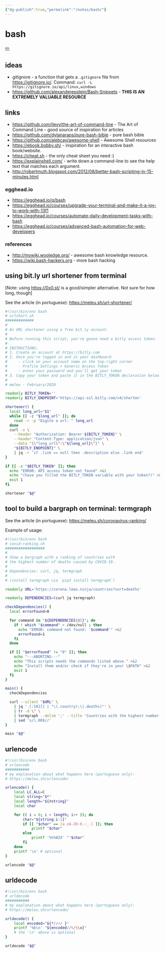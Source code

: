 ```yaml
---
{"dg-publish":true,"permalink":"/notes/bash/"}
---
```

# bash

[✏️](https://github.com/meleu/my-notes/edit/master/bash.md)

## ideas

- gitignore - a function that gets a `.gitignore` file from <https://gitignore.io/>. Command: `curl -L https://gitignore.io/api/linux,windows`
- <https://github.com/alexanderepstein/Bash-Snippets> - **THIS IS AN EXTREMELY VALUABLE RESOURCE**

## links

- <https://github.com/jlevy/the-art-of-command-line> - The Art of Command Line - good source of inspiration for articles
- <https://github.com/dylanaraps/pure-bash-bible> - pure bash bible
- <https://github.com/alebcay/awesome-shell> - Awesome Shell resources
- <https://ebook.bobby.sh/> - inspiration for an interactive bash book/website.
- <https://cheat.sh> - the only cheat sheet you need :)
- <https://explainshell.com/> - write down a command-line to see the help text that matches each argument.
- <http://robertmuth.blogspot.com/2012/08/better-bash-scripting-in-15-minutes.html>

### egghead.io

- <https://egghead.io/q/bash>
- <https://egghead.io/courses/upgrade-your-terminal-and-make-it-a-joy-to-work-with-13f1>
- <https://egghead.io/courses/automate-daily-development-tasks-with-bash>
- <https://egghead.io/courses/advanced-bash-automation-for-web-developers>

### references

- <http://mywiki.wooledge.org/> - awesome bash knowledge resource.
- <https://wiki.bash-hackers.org> - more bash hacking


## using bit.ly url shortener from terminal

[Note: using https://0x0.st/ is a good/simpler alternative. Not sure for how long, though]

See the article (in portuguese): <https://meleu.sh/url-shortener/>

```bash
#!/usr/bin/env bash
# urlshort.sh
#############
#
# An URL shortener using a free bit.ly account.
#
# Before running this script, you're gonna need a bitly access token.
#
# INSTRUCTIONS:
# 1. Create an account at https://bitly.com
# 2. Once you're logged in and in your dashboard:
#     - click on your account name on the top-right corner
#     - Profile Settings > Generic Access Token
#     - enter your password and you'll get your token
# 3. Copy your token and paste it in the BITLY_TOKEN declaration below
#
# meleu - February/2020

readonly BITLY_TOKEN=''
readonly BITLY_ENDPOINT='https://api-ssl.bitly.com/v4/shorten'

shortener() {
  local long_url="$1"
  while [[ -z "$long_url" ]]; do
    read -r -p "Digite a url: " long_url
  done
  curl -s \
    --header "Authorization: Bearer ${BITLY_TOKEN}" \
    --header "Content-Type: application/json" \
    --data "{\"long_url\":\"${long_url}\"}" \
    "${BITLY_ENDPOINT}" \
    | jq -r 'if .link == null then .description else .link end'
}

if [[ -z "$BITLY_TOKEN" ]]; then
  echo "ERROR: API access token not found" >&2
  echo "(have you filled the BITLY_TOKEN variable with your token?)" >&2
  exit 1
fi

shortener "$@"
```

## tool to build a bargraph on terminal: termgraph

See the article (in portuguese): <https://meleu.sh/coronavirus-ranking/>

Example of usage:
```bash
#!/usr/bin/env bash
# covid-ranking.sh
##################
#
# Show a bargraph with a ranking of countries with 
# the highest number of deaths caused by COVID-19.
#
# Dependencies: curl, jq, termgraph
#
# (install termgraph via `pip3 install termgraph`)

readonly URL='https://corona.lmao.ninja/countries?sort=deaths'

readonly DEPENDENCIES=(curl jq termgraph)

checkDependencies() {
  local errorFound=0

  for command in "${DEPENDENCIES[@]}"; do
    if ! which "$command" > /dev/null ; then
      echo "ERROR: command not found: '$command'" >&2
      errorFound=1
    fi
  done

  if [[ "$errorFound" != "0" ]]; then
    echo "---ABORTING---"
    echo "This scripts needs the commands listed above." >&2
    echo "Install them and/or check if they're in your \$PATH" >&2
    exit 1
  fi
}

main() {
  checkDependencies

  curl --silent "$URL" \
    | jq '.[:10][] | "\(.country);\(.deaths)"' \
    | tr -d \" \
    | termgraph --delim ';' --title 'Countries with the highest number of deaths caused by COVID-19' \
    | sed 's/\.00$//'
}

main "$@"
```


## urlencode

```bash
#!/usr/bin/env bash
# urlencode
###########
# my explanation about what happens here (portuguese only):
# https://meleu.sh/urlencode/

urlencode() {
    local LC_ALL=C
    local string="$*"
    local length="${#string}"
    local char

    for (( i = 0; i < length; i++ )); do
        char="${string:i:1}"
        if [[ "$char" == [a-zA-Z0-9.~_-] ]]; then
            printf "$char" 
        else
            printf '%%%02X' "'$char" 
        fi
    done
    printf '\n' # optional
}

urlencode "$@"
```

## urldecode

```bash
#!/usr/bin/env bash
# urldecode
###########
# my explanation about what happens here (portuguese only):
# https://meleu.sh/urlencode/

urldecode() {
    local encoded="${*//+/ }"
    printf '%b\n' "${encoded//%/\\x}"
    # the '\n' above is optional
}

urldecode "$@"
```
